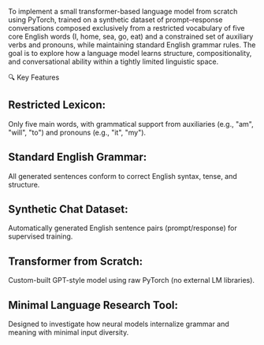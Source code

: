 To implement a small transformer-based language model from scratch using PyTorch, trained on a synthetic dataset of prompt–response conversations composed exclusively
from a restricted vocabulary of five core English words (I, home, sea, go, eat) and a constrained set of auxiliary verbs and pronouns, while maintaining standard English grammar rules. The goal is to explore how a language model learns structure, compositionality, and conversational ability within a tightly limited linguistic space.

🔍 Key Features
## Restricted Lexicon: 
Only five main words, with grammatical
support from auxiliaries (e.g., "am", "will", "to") 
and pronouns (e.g., "it", "my").

## Standard English Grammar:
All generated sentences conform to correct English syntax, tense, and structure.

## Synthetic Chat Dataset:
Automatically generated English sentence pairs (prompt/response) for supervised training.

## Transformer from Scratch: 
Custom-built GPT-style model using raw PyTorch (no external LM libraries).

## Minimal Language Research Tool:
Designed to investigate how neural models internalize grammar and meaning with minimal input diversity.